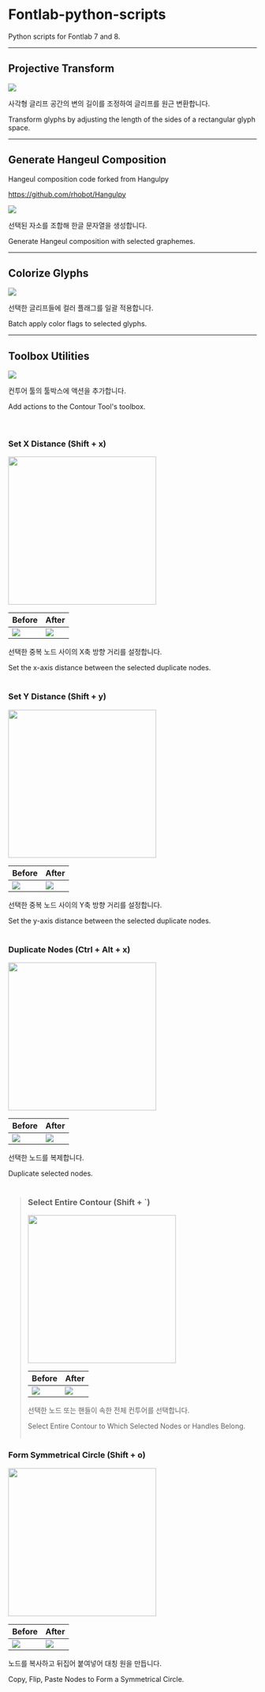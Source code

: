# Fontlab-python-scripts
Python scripts for Fontlab 7 and 8.

---

## Projective Transform
![](./img/projective_transform.png)

사각형 글리프 공간의 변의 길이를 조정하여 글리프를 원근 변환합니다.

Transform glyphs by adjusting the length of the sides of a rectangular glyph space.

---

## Generate Hangeul Composition 
Hangeul composition code forked from Hangulpy

https://github.com/rhobot/Hangulpy

![](./img/Generate_Hangeul_Composition.png)

선택된 자소를 조합해 한글 문자열을 생성합니다.

Generate Hangeul composition with selected graphemes.

---

## Colorize Glyphs 

![](./img/Colorize_Glyphs.png)

선택한 글리프들에 컬러 플래그를 일괄 적용합니다. 

Batch apply color flags to selected glyphs.

---

## Toolbox Utilities

![](./img/Toolbox_Utilities_1.png)

컨투어 툴의 툴박스에 액션을 추가합니다.

Add actions to the Contour Tool's toolbox.  
<br><br>

### Set X Distance (Shift + x)
<img src="./img/Toolbox_Utilities_2.png" width="300"/>

Before|After
---|---
![](./img/Toolbox_Utilities_2-1.png)|![](./img/Toolbox_Utilities_2-2.png)

선택한 중복 노드 사이의 X축 방향 거리를 설정합니다.

Set the x-axis distance between the selected duplicate nodes.
<br><br>

### Set Y Distance (Shift + y)
<img src="./img/Toolbox_Utilities_3.png" width="300"/>

Before|After
---|---
![](./img/Toolbox_Utilities_4-1.png)|![](./img/Toolbox_Utilities_3-2.png)

선택한 중복 노드 사이의 Y축 방향 거리를 설정합니다.

Set the y-axis distance between the selected duplicate nodes.
<br><br>


###  Duplicate Nodes (Ctrl + Alt + x)
<img src="./img/Toolbox_Utilities_4.png" width="300"/>

Before|After
---|---
![](./img/Toolbox_Utilities_4-1.png)|![](./img/Toolbox_Utilities_4-2.png)

선택한 노드를 복제합니다.

Duplicate selected nodes.
<br><br>

> ###  Select Entire Contour (Shift + `)
> <img src="./img/Toolbox_Utilities_5.png" width="300"/>
>
> Before|After
> ---|---
> ![](./img/Toolbox_Utilities_5-1.png)|![](./img/Toolbox_Utilities_5-2.png)
> 
> 선택한 노드 또는 핸들이 속한 전체 컨투어를 선택합니다.
> 
> Select Entire Contour to Which Selected Nodes or Handles Belong.
> <br><br>
> 
###  Form Symmetrical Circle (Shift + o)
<img src="./img/Toolbox_Utilities_6.png" width="300"/>

Before|After
---|---
![](./img/Toolbox_Utilities_6-1.png)|![](./img/Toolbox_Utilities_6-2.png)

노드를 복사하고 뒤집어 붙여넣어 대칭 원을 만듭니다.

Copy, Flip, Paste Nodes to Form a Symmetrical Circle.  